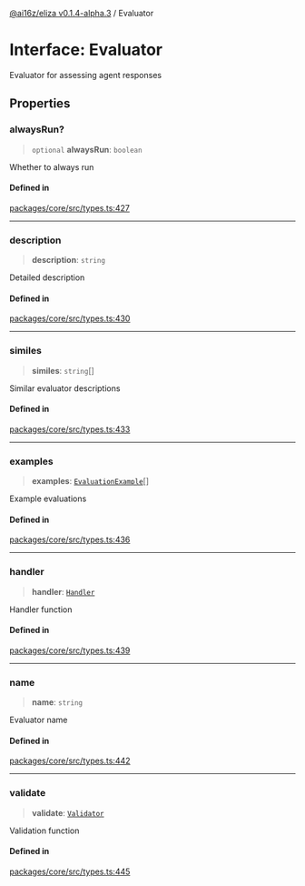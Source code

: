 [@ai16z/eliza v0.1.4-alpha.3](../index.md) / Evaluator

# Interface: Evaluator

Evaluator for assessing agent responses

## Properties

### alwaysRun?

> `optional` **alwaysRun**: `boolean`

Whether to always run

#### Defined in

[packages/core/src/types.ts:427](https://github.com/ai16z/eliza/blob/main/packages/core/src/types.ts#L427)

***

### description

> **description**: `string`

Detailed description

#### Defined in

[packages/core/src/types.ts:430](https://github.com/ai16z/eliza/blob/main/packages/core/src/types.ts#L430)

***

### similes

> **similes**: `string`[]

Similar evaluator descriptions

#### Defined in

[packages/core/src/types.ts:433](https://github.com/ai16z/eliza/blob/main/packages/core/src/types.ts#L433)

***

### examples

> **examples**: [`EvaluationExample`](EvaluationExample.md)[]

Example evaluations

#### Defined in

[packages/core/src/types.ts:436](https://github.com/ai16z/eliza/blob/main/packages/core/src/types.ts#L436)

***

### handler

> **handler**: [`Handler`](../type-aliases/Handler.md)

Handler function

#### Defined in

[packages/core/src/types.ts:439](https://github.com/ai16z/eliza/blob/main/packages/core/src/types.ts#L439)

***

### name

> **name**: `string`

Evaluator name

#### Defined in

[packages/core/src/types.ts:442](https://github.com/ai16z/eliza/blob/main/packages/core/src/types.ts#L442)

***

### validate

> **validate**: [`Validator`](../type-aliases/Validator.md)

Validation function

#### Defined in

[packages/core/src/types.ts:445](https://github.com/ai16z/eliza/blob/main/packages/core/src/types.ts#L445)
